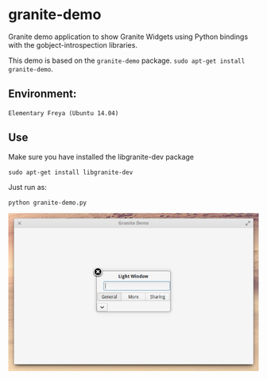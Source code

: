 # granite-demo

Granite demo application to show Granite Widgets using Python bindings with
the gobject-introspection libraries.

This demo is based on the `granite-demo` package. `sudo apt-get install granite-demo`.

## Environment:

    Elementary Freya (Ubuntu 14.04)

## Use

Make sure you have installed the libgranite-dev package

    sudo apt-get install libgranite-dev

Just run as:

    python granite-demo.py


![Screnshot](https://raw.githubusercontent.com/mariocesar/granite-demo/master/screenshot.png)